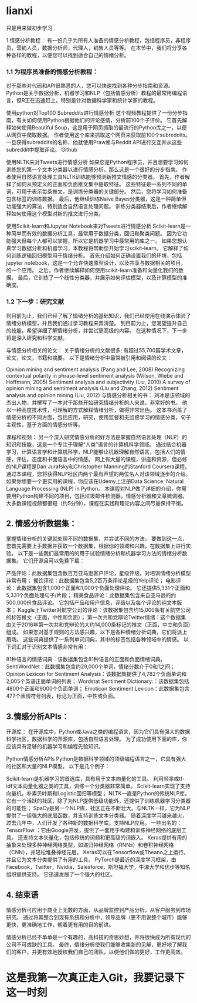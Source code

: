 # lianxi
只是用来做初步学习

1.情感分析教程：
有一份几乎为所有人准备的情感分析教程，包括程序员，非程序员，营销人员，数据分析师，代理人，销售人员等等。 在本节中，我们将分享各种各样的教程，以便您可以找到适合自己的情绪分析。

### 1.1 为程序员准备的情感分析教程：

对于那些对代码和API很熟悉的人，您可以快速找到各种分步指南和资源。 Python是关于数据分析，机器学习和NLP（包括情感分析）教程的最常用编程语言，但R正在迅速赶上，特别是针对数据科学家和统计学家的教程。

使用python对Top100 Subreddits进行情感分析
这个视频教程提供了一份分步指南，有关如何使用Python根据他们的评论感情，分析前100个子评价。 
它首先解释如何使用Beautiful Soup，这是用于网页抓取的最流行的Python库之一，以便从网页中爬取数据。 作者使用这个库来抓取这个网页来获取前100个subreddits。 
一旦获得subreddits的名称，他就使用Praw库与Reddit API进行交互并从这些subreddit中提取评论。 
Github

使用NLTK来对Tweets进行情感分析
如果您是Python程序员，并且想要学习如何训练您的第一个文本分类器以进行情感分析，那么这是一个很好的分步指南。 作者使用自然语言处理工具NLTK训练能够预测新推文情感的分类器。 
首先，作者解释了如何从预定义的正面和负面推文集中提取特征。 这些特征是一系列不同的单词，可用于表示每条推文，是训练分类器的关键部分。 
然后，您将学习如何准备包含标签的训练数据。 最后，他继续训练Naive Bayes分类器，这是一种简单但功能强大的算法，特别适合自然语言处理问题。 
训练分类器结束后，作者继续解释如何使用这个模型对新的推文进行分类。

使用Scikit-learn和Jupyter Notebook来对Tweets进行情感分析
Scikit-learn是一种简单而有效的数据分析工具，最常用于数据分类，回归和聚类问题。 因为它功能强大但每个人都可以掌握，所以它是机器学习中最常用的库之一。 如果您想认真学习数据分析和机器学习，本教程将帮助您开始学习scikit-learn。 
它解释了如何训练逻辑回归模型用于情绪分析。 首先介绍如何正确设置我们的环境，包括jupyter notebook，这是一个允许快速原型设计，以及共享与数据相关的项目，的一个应用。 
之后，作者继续解释如何使用scikit-learn准备和向量化我们的数据。 最后，它训练了一个线性分类器，并展示如何评估模型，以及计算模型的准确度。

### 1.2 下一步：研究文献
到目前为止，我们已经了解了情绪分析的基础知识，我们已经使用在线演示体验了情绪分析模型，并且我们通过学习教程来弄清楚。 
到目前为止，您渴望提升自己的技能，希望详细了解情绪分析，并尝试更高级的内容。 在这种情况下，下一步将是深入研究和科学文献。

与情感分析相关的论文：
关于情绪分析的文献很多; 有超过55,700篇学术文章，论文，论文，书籍和摘要。 
以下是情绪分析中最常被引用和阅读的论文：

Opinion mining and sentiment analysis (Pang and Lee, 2008)
Recognizing contextual polarity in phrase-level sentiment analysis (Wilson, Wiebe and Hoffmann, 2005)
Sentiment analysis and subjectivity (Liu, 2010)
A survey of opinion mining and sentiment analysis (Liu and Zhang, 2012)
Sentiment analysis and opinion mining (Liu, 2012)
与情感分析相关的书：
刘冰是该领域的杰出人物，并撰写了一本对于那些开始研究情绪分析的人来说，非常好的书。 他以一种高度技术性，可理解的方式解释情绪分析，做得非常出色。 这本书涵盖了情感分析的不同方面，包括应用，研究，使用监督和无监督学习的情感分类，句子主观性，基于方面的情感分析等。

课程和视频：
另一个深入研究情感分析的好方法是掌握自然语言处理（NLP）的知识和技能，这是一个专注于理解“人类”语言的计算机科学领域。 
通过结合机器学习，计算语言学和计算机科学，NLP能够让机器理解自然语言，包括人们的情感，评估，态度和书面语言中的情感。 
网上有大量的课程，讲座和资源，但必修的NLP课程是Dan Jurafsky和Christopher Manning的Stanford Coursera课程。 通过本课程，您将获得NLP社区内两个最有声望的两位名人对该领域逐步的介绍。 
如果你想要一个更实用的课程，你应该在Udemy上注册Data Science: Natural Language Processing (NLP) in Python。 本课程对NLP做了详细的介绍，你需要用Python构建不同的项目，包括垃圾邮件检测器，情感分析器和文章微调器。 大多数课程视频都很短（约5分钟），课程在实践和理论内容之间尽量保持平衡。

## 2. 情感分析数据集：
掌握情绪分析的关键就处理不同的数据集，并尝试不同的方法。 要做到这一点，您首先需要上手数据并获取一个数据集，根据你的领域和兴趣，在数据集上进行实验。 
以下是一些我们最常用的的用于试验情绪分析和机器学习方法的情绪分析数据集。 它们开源且可以免费下载：

产品评论：此数据集包含数百万亚马逊客户评论，星级评级，对培训情绪分析模型非常有用；
餐饮评论：此数据集包含5,2百万条评论星级的Yelp评论；
电影评论：此数据集包含1,000个正面和1,000个负面处理评论。 它还提供5,331个正面和5,331个负面处理句子/片段；
精美食品评论：此数据集包含来自亚马逊的约500,000份食品评论。 它包括产品和用户信息，评级以及每个评论的纯文本版本；
Kaggle上Twitter对航空公司的评论：该数据集包含约15,000条有关航空公司的标签推文（正面，中性和负面）；
第一次共和党辩论Twitter情绪：这个数据集由关于2016年第一次共和党辩论的大约14,000条标记的推文（正面，中立和负面）组成。
如果您对基于规则的方法感兴趣，以下是各种情绪分析词典，它们将派上用场。 这些词典提供了一系列单词词典，其中的标签包括各种领域中的情感。 以下词汇对于识别文本情感非常有用：

81种语言的情感词典：该数据集包含81种语言的正面和负面情绪词典。
SentiWordNet：此数据集包含约29,000个单词，情绪分数介于0和1之间；
Opinion Lexicon for Sentiment Analysis：该数据集提供了4,782个负面单词和2,005个英语正面单词的列表；
Wordstat Sentiment Dictionary:：该数据集包括4800个正面和9000个负面单词；
Emoticon Sentiment Lexicon：此数据集包含477个表情符号列表，标记为正面，中性或负面。
## 3.情感分析APIs：
开源库：
在开源库中，Python或Java之类的编程语言，因为它们具有强大的数据科学社区，数据科学的开源库，包括自然语言处理。 为了成功使用下面的库，你应该具有足够的机器学习和编程先验知识。

Python情感分析APIs
Python是数据科学领域的顶级编程语言之一，它具有强大的社区和大量的NLP模型。 
以下是几个例子：

Scikit-learn是机器学习的首选库，具有用于文本向量化的工具。 利用频率或tf-idf文本向量化器之类的工具，训练一个分类器非常简单。 Scikit-learn实现了支持向量机，朴素贝叶斯和Logistic回归等模型；
NLTK一直是Python的传统NLP库。 它有一个活跃的社区，除了为NLP提供低级功能外，还提供了训练机器学习分类器的可能性；
SpaCy是另一个NLP库，社区正在不断壮大。与NLTK一样，它为NLP提供了一组强大的底层函数，并支持训练文本分类器。 
随着深度学习越来越火，过去几年中，人们开发了各种新的数据科学库，支持NLP应用。 一些出名的：
TensorFlow ：它由Google开发，提供了一套用于构建和训练神经网络的底层工具。 还支持文本矢量化，包括传统的词频和更高级的词嵌入。
Keras提供有用的抽象来处理多种神经网络类型，如递归神经网络（RNNs）和卷积神经网络（CNN），并轻松堆叠神经元层。 Keras可以在Tensorflow或Theano之上运行。 并且它为文本分类提供了有用的工具。
PyTorch是最近的深度学习框架，由Facebook，Twitter，Nvidia，Salesforce，斯坦福大学，牛津大学和优步等知名组织提供支持。 它迅速发展了一个强大的社区。

## 4. 结束语

情感分析可应用于商业上无数的方面，从品牌监控到产品分析，从客户服务到市场研究。 通过将其整合到现有系统和分析中，领导品牌（更不用说整个城市）能够更快，更准确地工作，朝着更有用的目的前进。

情感分析已经不单单是一个有趣的，高科技的奇思妙想，并将很快成为所有现代的公司不可或缺的工具。 最终，情绪分析使我们能够收集新的见解，更好地了解我们的客户，并更有效地授权我们自己的团队，以便他们做的更好，工作更高效。


# 这是我第一次真正走入Git，我要记录下这一时刻
